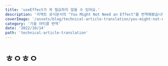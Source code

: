 ```yaml
---
title: 'useEffect가 꼭 필요하지 않을 수 있어요.'
description: '리액트 공식문서의 "You Might Not Need an Effect"를 번역해봤습니다.'
coverImage: '/assets/blog/technical-article-translation/you-might-not-need-an-effect/cover.png'
category: '기술 아티클 번역'
date: '2022/10/14'
path: 'technical-article-translation'
---
```


# ㅎㅇㅎㅇ
